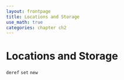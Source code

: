 ```yaml
---
layout: frontpage
title: Locations and Storage
use_math: true
categories: chapter ch2
---
```


# Locations and Storage

`deref`
`set`
`new`
